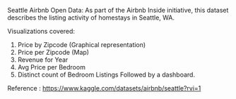 Seattle Airbnb Open Data:
As part of the Airbnb Inside initiative, this dataset describes the listing activity of homestays in Seattle, WA.

Visualizations covered:
1. Price by Zipcode (Graphical representation)
2. Price per Zipcode (Map)
3. Revenue for Year
4. Avg Price per Bedroom 
5. Distinct count of Bedroom Listings
Followed by a dashboard.

Reference : https://www.kaggle.com/datasets/airbnb/seattle?rvi=1 
